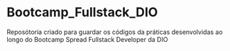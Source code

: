 # Bootcamp_Fullstack_DIO
Reposótoria criado para guardar os códigos da práticas desenvolvidas ao longo do Bootcamp Spread Fullstack Developer da DIO
